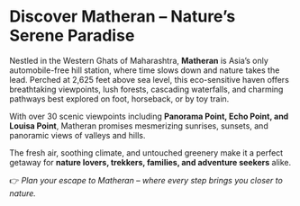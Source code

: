 # Discover Matheran – Nature’s Serene Paradise  

Nestled in the Western Ghats of Maharashtra, **Matheran** is Asia’s only automobile-free hill station, where time slows down and nature takes the lead. Perched at 2,625 feet above sea level, this eco-sensitive haven offers breathtaking viewpoints, lush forests, cascading waterfalls, and charming pathways best explored on foot, horseback, or by toy train.  

With over 30 scenic viewpoints including **Panorama Point, Echo Point, and Louisa Point**, Matheran promises mesmerizing sunrises, sunsets, and panoramic views of valleys and hills.  

The fresh air, soothing climate, and untouched greenery make it a perfect getaway for **nature lovers, trekkers, families, and adventure seekers** alike.  

👉 *Plan your escape to Matheran – where every step brings you closer to nature.*  
